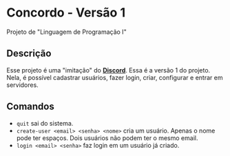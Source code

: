 # Concordo - Versão 1

Projeto de "Linguagem de Programação I"

## Descrição

Esse projeto é uma "imitação" do [**Discord**](https://www.discord.com). Essa é
a versão 1 do projeto. Nela, é possível cadastrar usuários, fazer login, criar,
configurar e entrar em servidores.

## Comandos
- `quit` sai do sistema.
- `create-user <email> <senha> <nome>` cria um usuário. Apenas o nome pode ter
espaços. Dois usuários não podem ter o mesmo email.
- `login <email> <senha>` faz login em um usuário já criado.
